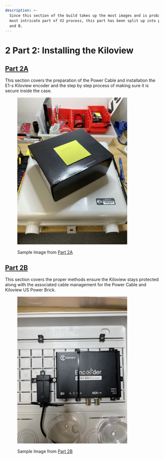 ```yaml
---
description: >-
  Since this section of the build takes up the most images and is probably the
  most intricate part of V2 process, this part has been split up into parts A
  and B.
---
```


# 2️ Part 2: Installing the Kiloview

## [Part 2A](part-2a-prep-and-installation.md)

This section covers the preparation of the Power Cable and installation the E1-s Kiloview encoder and the step by step process of making sure it is secure inside the case.

<div data-full-width="true">

<figure><img src="../../../../../.gitbook/assets/IMG_0969 Medium.jpeg" alt="" width="360"><figcaption><p>Sample Image from <a href="part-2a-prep-and-installation.md">Part 2A</a></p></figcaption></figure>

</div>

## [Part 2B](part-2b-secure-the-kiloview.md)

This section covers the proper methods ensure the Kiloview stays protected along with the associated cable management for the Power Cable and Kiloview US Power Brick.

<figure><img src="../../../../../.gitbook/assets/IMG_1008 Medium.jpeg" alt="" width="360"><figcaption><p>Sample Image from <a href="part-2b-secure-the-kiloview.md">Part 2B</a></p></figcaption></figure>
